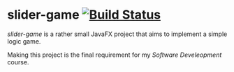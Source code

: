 # slider-game [![Build Status](https://travis-ci.org/krook1024/slider-game.png?branch=master)](https://travis-ci.org/krook1024/slider-game)

*slider-game* is a rather small JavaFX project that aims to implement
a simple logic game.

Making this project is the final requirement for my *Software Develeopment* course. 